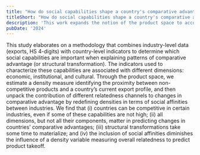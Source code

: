 ```yaml
---
title: "How do social capabilities shape a country's comparative advantages? Unpacking industries' relatednes"
titleShort: "How do social capabilities shape a country's comparative advantages?"
description: 'This work expands the notion of the product space to account for social capabilities as part of the development of nations.'
pubDate: '2024'
---
```


This study elaborates on a methodology that combines industry-level data (exports, HS 4-digits) with country-level indicators to determine which social capabilities are important when explaining patterns of comparative advantage (or structural transformation). The indicators used to characterize these capabilities are associated with different dimensions: economic, institutional, and cultural. Through the product space, we estimate a density measure identifying the proximity between non-competitive products and a country’s current export profile, and then unpack the contribution of different relatedness channels to changes in comparative advantage by redefining densities in terms of social affinities between industries. We find that (i) countries can be competitive in certain industries, even if some of these capabilities are not high; (ii) all dimensions, but not all their components, matter in predicting changes in countries’ comparative advantages; (iii) structural transformations take some time to materialize; and (iv) the inclusion of social affinities diminishes the influence of a density variable measuring overall relatedness to predict product takeoff.
